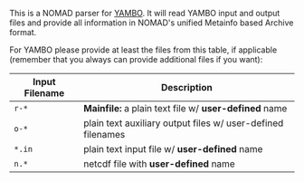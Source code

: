 This is a NOMAD parser for [YAMBO](https://www.yambo-code.org/). It will read YAMBO input and
output files and provide all information in NOMAD's unified Metainfo based Archive format.

For YAMBO please provide at least the files from this table, if applicable
(remember that you always can provide additional files if you want):

|Input Filename| Description|
|--- | --- |
|`r-*` | **Mainfile:** a plain text file w/ **user-defined** name|
|`o-*` | plain text auxiliary output files w/ user-defined filenames |
|`*.in`| plain text input file w/ **user-defined** name|
|`n.*`| netcdf file with **user-defined** name|
